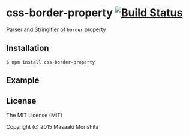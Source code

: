 # css-border-property [![Build Status](https://travis-ci.org/morishitter/css-border-property.svg)](https://travis-ci.org/morishitter/css-border-property)

Parser and Stringifier of `border` property

## Installation

```shell
$ npm install css-border-property
```

## Example

## License

The MIT License (MIT)

Copyright (c) 2015 Masaaki Morishita
